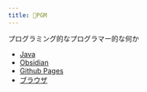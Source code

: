 ```yaml
---
title: 🖖PGM
---
```


プログラミング的なプログラマー的な何か

- [Java](Java/index.md)
- [Obsidian](Obsidian/index.md)
- [Github Pages](Github_Pages/index.md)
- [ブラウザ](browser/index.md)





